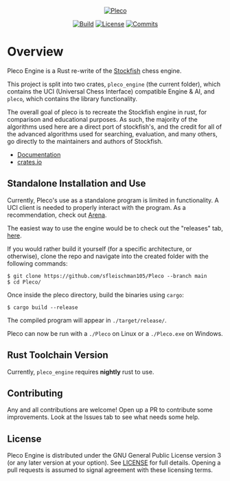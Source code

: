 <div align="center">

[![Pleco][pleco-engine-badge]][pleco-engine-link]

[![Build][build-badge]][build-link]
[![License][license-badge]][license-link]
[![Commits][commits-badge]][commits-link]

</div>

# Overview

Pleco Engine is a Rust re-write of the [Stockfish](https://stockfishchess.org/) chess engine.

This project is split into two crates, `pleco_engine` (the current folder), which contains the
UCI (Universal Chess Interface) compatible Engine & AI, and `pleco`, which contains the library functionality.

The overall goal of pleco is to recreate the Stockfish engine in rust, for comparison and
educational purposes. As such, the majority of the algorithms used here are a direct port of stockfish's, and the
credit for all of the advanced algorithms used for searching, evaluation, and many others, go directly to the
maintainers and authors of Stockfish.

- [Documentation](https://docs.rs/pleco_engine)
- [crates.io](https://crates.io/crates/pleco_engine)

## Standalone Installation and Use

Currently, Pleco's use as a standalone program is limited in functionality. A UCI client is needed to properly interact with the program.
As a recommendation, check out [Arena](http://www.playwitharena.com/).

The easiest way to use the engine would be to check out the "releases" tab,
[here](https://github.com/sfleischman105/Pleco/releases).

If you would rather build it yourself (for a specific architecture, or otherwise), clone the repo
and navigate into the created folder with the following commands:

```
$ git clone https://github.com/sfleischman105/Pleco --branch main
$ cd Pleco/
```

Once inside the pleco directory, build the binaries using `cargo`:

```
$ cargo build --release
```

The compiled program will appear in `./target/release/`.

Pleco can now be run with a `./Pleco` on Linux or a `./Pleco.exe` on Windows.

## Rust Toolchain Version

Currently, `pleco_engine` requires **nightly** rust to use.

## Contributing

Any and all contributions are welcome! Open up a PR to contribute some improvements. Look at the Issues tab to see what needs some help.

## License

Pleco Engine is distributed under the GNU General Public License version 3 (or any later version at your option). See [LICENSE](LICENSE) for full details. Opening a pull requests is assumed to signal agreement with these licensing terms.

[build-link]: https://github.com/pleco-rs/Pleco/blob/main/.github/workflows/test.yml
[build-badge]: https://img.shields.io/github/actions/workflow/status/pleco-rs/Pleco/test.yml?branch=main&style=for-the-badge&label=tanton&logo=github
[license-badge]: https://img.shields.io/github/license/pleco-rs/Pleco?style=for-the-badge&label=license&color=success
[license-link]: https://github.com/pleco-rs/Pleco/blob/main/LICENSE
[commits-badge]: https://img.shields.io/github/commit-activity/m/pleco-rs/Pleco?style=for-the-badge
[commits-link]: https://github.com/pleco-rs/Pleco/commits/main
[pleco-badge]: https://img.shields.io/crates/v/pleco.svg?style=for-the-badge
[pleco-link]: https://crates.io/crates/pleco
[pleco-engine-badge]: https://img.shields.io/crates/v/pleco_engine.svg?style=for-the-badge
[pleco-engine-link]: https://crates.io/crates/pleco_engine
